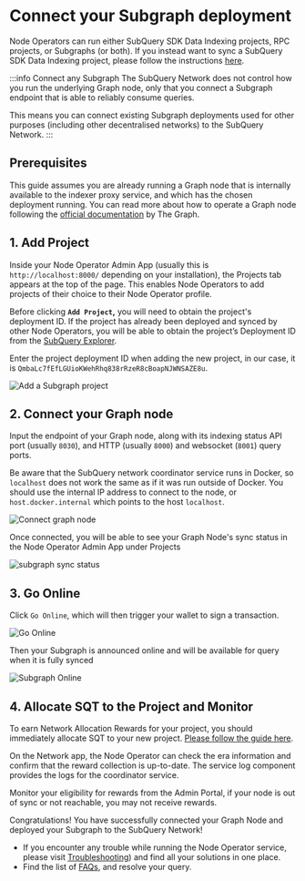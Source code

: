 # Connect your Subgraph deployment

Node Operators can run either SubQuery SDK Data Indexing projects, RPC projects, or Subgraphs (or both). If you instead want to sync a SubQuery SDK Data Indexing project, please follow the instructions [here](./index-project.md).

:::info Connect any Subgraph
The SubQuery Network does not control how you run the underlying Graph node, only that you connect a Subgraph endpoint that is able to reliably consume queries.

This means you can connect existing Subgraph deployments used for other purposes (including other decentralised networks) to the SubQuery Network.
:::

## Prerequisites

This guide assumes you are already running a Graph node that is internally available to the indexer proxy service, and which has the chosen deployment running. You can read more about how to operate a Graph node following the [official documentation](https://thegraph.com/docs/en/operating-graph-node/) by The Graph.

## 1. Add Project

Inside your Node Operator Admin App (usually this is `http://localhost:8000/` depending on your installation), the Projects tab appears at the top of the page. This enables Node Operators to add projects of their choice to their Node Operator profile.

Before clicking **`Add Project`,** you will need to obtain the project's deployment ID. If the project has already been deployed and synced by other Node Operators, you will be able to obtain the project’s Deployment ID from the [SubQuery Explorer](https://app.subquery.network/explorer/home).

Enter the project deployment ID when adding the new project, in our case, it is `QmbaLc7fEfLGUioKWehRhq838rRzeR8cBoapNJWNSAZE8u`.

![Add a Subgraph project](/assets/img/network/subgraph_project_add.png)

## 2. Connect your Graph node

Input the endpoint of your Graph node, along with its indexing status API port (usually `8030`), and HTTP (usually `8000`) and websocket (`8001`) query ports.

Be aware that the SubQuery network coordinator service runs in Docker, so `localhost` does not work the same as if it was run outside of Docker. You should use the internal IP address to connect to the node, or `host.docker.internal` which points to the host `localhost`.

![Connect graph node](/assets/img/network/subgraph_connect_node.png)

Once connected, you will be able to see your Graph Node's sync status in the Node Operator Admin App under Projects

![subgraph sync status](/assets/img/network/subgraph_sync_status.png)

## 3. Go Online

Click `Go Online`, which will then trigger your wallet to sign a transaction. 

![Go Online](/assets/img/network/subgraph_go_online.png)

Then your Subgraph is announced online and will be available for query when it is fully synced

![Subgraph Online](/assets/img/network/subgraph_online.png)

## 4. Allocate SQT to the Project and Monitor

To earn Network Allocation Rewards for your project, you should immediately allocate SQT to your new project. [Please follow the guide here](../stake.md#allocating-stake).

On the Network app, the Node Operator can check the era information and confirm that the reward collection is up-to-date. The service log component provides the logs for the coordinator service.

Monitor your eligibility for rewards from the Admin Portal, if your node is out of sync or not reachable, you may not receive rewards.

Congratulations! You have successfully connected your Graph Node and deployed your Subgraph to the SubQuery Network!

- If you encounter any trouble while running the Node Operator service, please visit [Troubleshooting](../setup/troubleshooting.md)) and find all your solutions in one place.
- Find the list of [FAQs](../setup/faq.md), and resolve your query.
